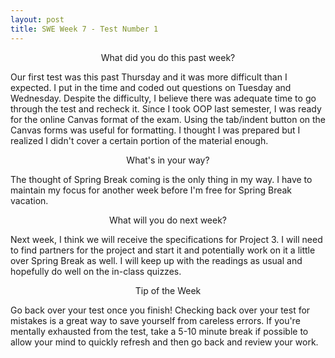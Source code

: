 ```yaml
---		
layout: post		
title: SWE Week 7 - Test Number 1		
---		
```

		
<p align="center"> What did you do this past week? </p>		
Our first test was this past Thursday and it was more difficult than I expected. I put in the time and coded out questions on Tuesday and Wednesday. Despite the difficulty, I believe there was adequate time to go through the test and recheck it. Since I took OOP last semester, I was ready for the online Canvas format of the exam. Using the tab/indent button on the Canvas forms was useful for formatting. I thought I was prepared but I realized I didn't cover a certain portion of the material enough.		
		
<p align="center"> What's in your way? </p>		
The thought of Spring Break coming is the only thing in my way. I have to maintain my focus for another week before I'm free for Spring Break vacation.		
		
<p align="center"> What will you do next week? </p>		
Next week, I think we will receive the specifications for Project 3. I will need to find partners for the project and start it and potentially work on it a little over Spring Break as well. I will keep up with the readings as usual and hopefully do well on the in-class quizzes.		
		
<p align="center"> Tip of the Week </p>		
Go back over your test once you finish! Checking back over your test for mistakes is a great way to save yourself from careless errors. If you're mentally exhausted from the test, take a 5-10 minute break if possible to allow your mind to quickly refresh and then go back and review your work.
